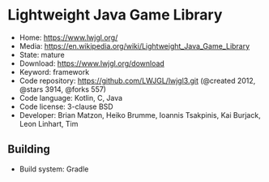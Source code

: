# Lightweight Java Game Library

- Home: https://www.lwjgl.org/
- Media: https://en.wikipedia.org/wiki/Lightweight_Java_Game_Library
- State: mature
- Download: https://www.lwjgl.org/download
- Keyword: framework
- Code repository: https://github.com/LWJGL/lwjgl3.git (@created 2012, @stars 3914, @forks 557)
- Code language: Kotlin, C, Java
- Code license: 3-clause BSD
- Developer: Brian Matzon, Heiko Brumme, Ioannis Tsakpinis, Kai Burjack, Leon Linhart, Tim

## Building

- Build system: Gradle
